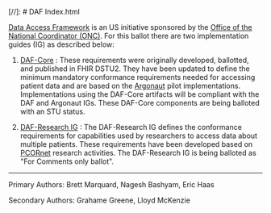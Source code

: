 [//]: # DAF Index.html

[Data Access Framework] is an US initiative sponsored by the  [Office of the National Coordinator (ONC)].  For this ballot there are two implementation guides (IG) as described below:

1. [DAF-Core] : These requirements were originally developed, ballotted, and published in FHIR DSTU2.  They have been updated to define the minimum mandatory conformance requirements needed for accessing patient data and are based on the [Argonaut] pilot implementations.  Implementations using the DAF-Core artifacts will be compliant with the DAF and Argonaut IGs. These DAF-Core components are being balloted with an STU status.

   
1. [DAF-Research IG] : The DAF-Research IG defines the conformance requirements for capabilities used by researchers to access data about multiple patients. These requirements have been developed based on [PCORnet] research activities.  The DAF-Research IG is being balloted as "For Comments only ballot".


---

Primary Authors: Brett Marquard, Nagesh Bashyam, Eric Haas 

Secondary Authors: Grahame Greene, Lloyd McKenzie

[DAF-Core]: daf-core.html
[DAF-Research IG]: daf-research.html
[Office of the National Coordinator (ONC)]: http://www.healthit.gov/newsroom/about-onc 
[Data Access Framework]: http://wiki.siframework.org/Data+Access+Framework+Homepage
[PCORnet]: http://www.pcornet.org/
[Argonaut]: http://argonautwiki.hl7.org/index.php?title=Main_Page